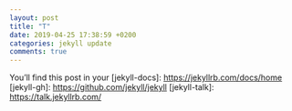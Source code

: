 ```yaml
---
layout: post
title: "T"
date: 2019-04-25 17:38:59 +0200
categories: jekyll update
comments: true
---
```


You’ll find this post in your 
[jekyll-docs]: https://jekyllrb.com/docs/home
[jekyll-gh]:   https://github.com/jekyll/jekyll
[jekyll-talk]: https://talk.jekyllrb.com/
